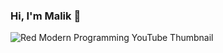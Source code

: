 ### Hi, I'm Malik :wave:
![Red Modern Programming YouTube Thumbnail](https://github.com/malikkali14/malikkali14/assets/126530790/247a1fe5-01a9-4237-87c6-3ee58fa4382f)

<!--
**malikkali14/malikkali14** is a ✨ _special_ ✨ repository because its `README.md` (this file) appears on your GitHub profile.

Here are some ideas to get you started:

- 🔭 I’m currently working on ...
- 🌱 I’m currently learning ...
- 👯 I’m looking to collaborate on ...
- 🤔 I’m looking for help with ...
- 💬 Ask me about ...
- 📫 How to reach me: ...
- 😄 Pronouns: ...
- ⚡ Fun fact: ...
-->
